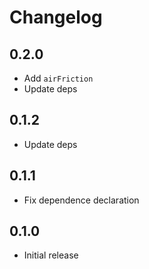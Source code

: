 # Changelog

## 0.2.0

- Add `airFriction`
- Update deps

## 0.1.2

- Update deps

## 0.1.1

- Fix dependence declaration

## 0.1.0

- Initial release
